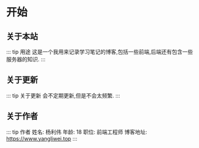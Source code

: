
# 开始
## 关于本站

::: tip 用途
这是一个我用来记录学习笔记的博客,包括一些前端,后端还有包含一些服务器的知识.
:::

## 关于更新

::: tip 关于更新
 会不定期更新,但是不会太频繁.
:::

## 关于作者

::: tip 作者
姓名: 杨利伟 年龄: 18 职位: 前端工程师 博客地址: https://www.yangliwei.top
:::

